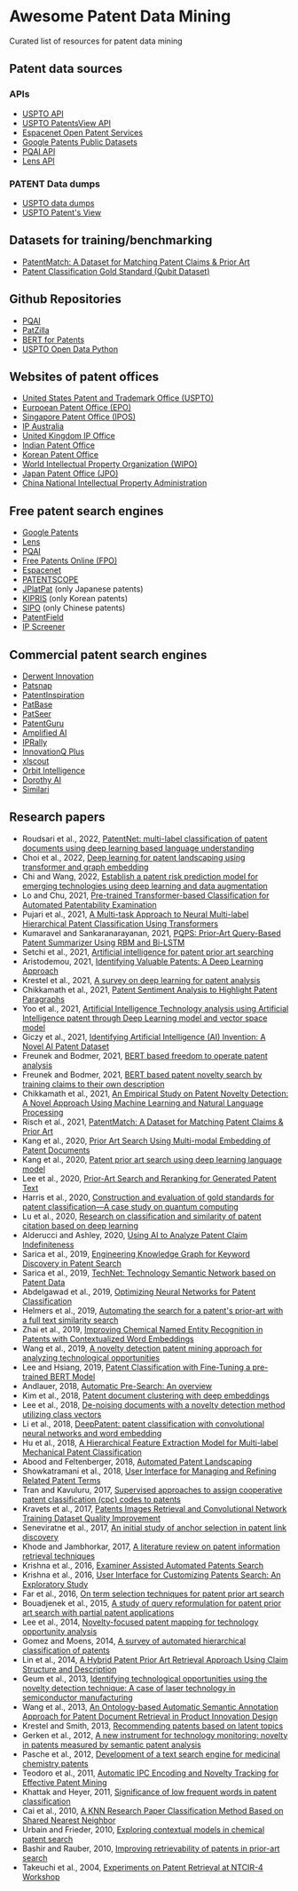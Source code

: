 # Awesome Patent Data Mining
Curated list of resources for patent data mining

## Patent data sources

### APIs
* [USPTO API](https://developer.uspto.gov/api-catalog)
* [USPTO PatentsView API](https://patentsview.org/apis/api-endpoints)
* [Espacenet Open Patent Services](https://www.epo.org/searching-for-patents/data/web-services/ops.html)
* [Google Patents Public Datasets](https://console.cloud.google.com/marketplace/product/google_patents_public_datasets/google-patents-public-data)
* [PQAI API](https://api.projectpq.ai/docs)
* [Lens API](https://www.lens.org/lens/user/subscriptions#patents)

### PATENT Data dumps
* [USPTO data dumps](https://www.uspto.gov/learning-and-resources/bulk-data-products)
* [USPTO Patent's View](https://patentsview.org/download/data-download-tables)

## Datasets for training/benchmarking
* [PatentMatch: A Dataset for Matching Patent Claims & Prior Art](https://hpi.de/naumann/projects/web-science/paar-patent-analysis-and-retrieval/patentmatch.html)
* [Patent Classification Gold Standard (Qubit Dataset)](https://github.com/swh/classification-gold-standard)

## Github Repositories

* [PQAI](https://github.com/pqaidevteam/pqai)
* [PatZilla](https://github.com/ip-tools/patzilla)
* [BERT for Patents](https://github.com/google/patents-public-data/blob/master/models/BERT%20for%20Patents.md)
* [USPTO Open Data Python](https://github.com/ip-tools/uspto-opendata-python)

## Websites of patent offices

* [United States Patent and Trademark Office (USPTO)](https://www.uspto.gov/)
* [Eurpoean Patent Office (EPO)](https://www.epo.org/)
* [Singapore Patent Office (IPOS)](https://www.ipos.gov.sg/)
* [IP Australia](https://www.ipaustralia.gov.au/)
* [United Kingdom IP Office](https://www.gov.uk/government/organisations/intellectual-property-office)
* [Indian Patent Office](https://ipindia.gov.in/)
* [Korean Patent Office](https://www.kipo.go.kr/en/MainApp)
* [World Intellectual Property Organization (WIPO)](https://www.wipo.int/)
* [Japan Patent Office (JPO)](https://www.jpo.go.jp/e/)
* [China National Intellectual Property Administration](https://english.cnipa.gov.cn/)

## Free patent search engines

* [Google Patents](https://patents.google.com/)
* [Lens](https://lens.org/)
* [PQAI](https://search.projectpq.ai/)
* [Free Patents Online (FPO)](https://www.freepatentsonline.com/search.html)
* [Espacenet](https://worldwide.espacenet.com/)
* [PATENTSCOPE](https://www.wipo.int/patentscope/en/)
* [JPlatPat](https://www.j-platpat.inpit.go.jp/) (only Japanese patents)
* [KIPRIS](http://eng.kipris.or.kr/enghome/main.jsp) (only Korean patents)
* [SIPO](http://ensearch.cnipr.com.cn/sipo_EN/) (only Chinese patents)
* [PatentField](https://en.patentfield.com/)
* [IP Screener](https://ipscreener.com/)

## Commercial patent search engines

* [Derwent Innovation](https://www.derwentinnovation.com/login/)
* [Patsnap](https://www.patsnap.com/)
* [PatentInspiration](https://www.patentinspiration.com/)
* [PatBase](https://www.patbase.com/login.asp)
* [PatSeer](https://patseer.com/)
* [PatentGuru](https://www.patentguru.com/)
* [Amplified AI](https://www.amplified.ai/)
* [IPRally](https://www.iprally.com/)
* [InnovationQ Plus](https://ip.com/products/innovationq/)
* [xlscout](https://xlscout.ai/#apps)
* [Orbit Intelligence](https://orbit.com/)
* [Dorothy AI](https://www.dorothyai.com/)
* [Similari](https://similari.com/)

## Research papers
* Roudsari et al., 2022, [PatentNet: multi-label classification of patent documents using deep learning based language understanding](https://link.springer.com/article/10.1007/s11192-021-04179-4)
* Choi et al., 2022, [Deep learning for patent landscaping using transformer and graph embedding](https://www.sciencedirect.com/science/article/abs/pii/S0040162521008441)
* Chi and Wang, 2022, [Establish a patent risk prediction model for emerging technologies using deep learning and data augmentation](https://www.sciencedirect.com/science/article/abs/pii/S1474034621002585)
* Lo and Chu, 2021, [Pre-trained Transformer-based Classification for Automated Patentability Examination](https://ieeexplore.ieee.org/abstract/document/9718474)
* Pujari et al., 2021, [A Multi-task Approach to Neural Multi-label Hierarchical Patent Classification Using Transformers](https://annefried.github.io/files/hierarchical_patent_classification_ecir2021.pdf)
* Kumaravel and Sankaranarayanan, 2021, [PQPS: Prior-Art Query-Based Patent Summarizer Using RBM and Bi-LSTM](https://www.hindawi.com/journals/misy/2021/2497770/)
* Setchi et al., 2021, [Artificial intelligence for patent prior art searching](https://www.sciencedirect.com/science/article/abs/pii/S017221902100003X?via%3Dihub)
* Aristodemou, 2021, [Identifying Valuable Patents: A Deep Learning Approach](https://www.repository.cam.ac.uk/handle/1810/321946)
* Krestel et al., 2021, [A survey on deep learning for patent analysis](https://www.researchgate.net/profile/Ralf-Krestel/publication/350523275_A_survey_on_deep_learning_for_patent_analysis/links/6093f15e92851c490fbc9660/A-survey-on-deep-learning-for-patent-analysis.pdf)
* Chikkamath et al., 2021, [Patent Sentiment Analysis to Highlight Patent Paragraphs](https://arxiv.org/pdf/2111.09741.pdf)
* Yoo et al., 2021, [Artificial Intelligence Technology analysis using Artificial Intelligence patent through Deep Learning model and vector space model](https://arxiv.org/pdf/2111.11295)
* Giczy et al., 2021, [Identifying Artificial Intelligence (AI) Invention: A Novel AI Patent Dataset](https://papers.ssrn.com/sol3/papers.cfm?abstract_id=3866793)
* Freunek and Bodmer, 2021, [BERT based freedom to operate patent analysis](https://arxiv.org/pdf/2105.00817)
* Freunek and Bodmer, 2021, [BERT based patent novelty search by training claims to their own description](https://arxiv.org/pdf/2103.01126)
* Chikkamath et al., 2021, [An Empirical Study on Patent Novelty Detection: A Novel Approach Using Machine Learning and Natural Language Processing](https://ieeexplore.ieee.org/abstract/document/9336557)
* Risch et al., 2021, [PatentMatch: A Dataset for Matching Patent Claims & Prior Art](https://arxiv.org/pdf/2012.13919.pdf)
* Kang et al., 2020, [Prior Art Search Using Multi-modal Embedding of Patent Documents](https://ieeexplore.ieee.org/document/9070436)
* Kang et al., 2020, [Patent prior art search using deep learning language model](https://dl.acm.org/doi/10.1145/3410566.3410597)
* Lee et al., 2020, [Prior-Art Search and Reranking for Generated Patent Text](https://arxiv.org/pdf/2009.09132.pdf)
* Harris et al., 2020, [Construction and evaluation of gold standards for patent classification—A case study on quantum computing](https://www.sciencedirect.com/science/article/pii/S0172219019300791)
* Lu et al., 2020, [Research on classification and similarity of patent citation based on deep learning](https://link.springer.com/article/10.1007/s11192-020-03385-w)
* Alderucci and Ashley, 2020, [Using AI to Analyze Patent Claim Indefiniteness](https://www.repository.law.indiana.edu/cgi/viewcontent.cgi?article=1051&context=ipt)
* Sarica et al., 2019, [Engineering Knowledge Graph for Keyword Discovery in Patent Search](https://www.cambridge.org/core/journals/proceedings-of-the-international-conference-on-engineering-design/article/engineering-knowledge-graph-for-keyword-discovery-in-patent-search/799DEC9E922E4D08ED343738A50B5C6B)
* Sarica et al., 2019, [TechNet: Technology Semantic Network based on Patent Data](https://arxiv.org/pdf/1906.00411.pdf)
* Abdelgawad et al., 2019, [Optimizing Neural Networks for Patent Classification](https://link.springer.com/chapter/10.1007/978-3-030-46133-1_41)
* Helmers et al., 2019, [Automating the search for a patent's prior-art with a full text similarity search](https://arxiv.org/pdf/1901.03136.pdf)
* Zhai et al., 2019, [Improving Chemical Named Entity Recognition in Patents with Contextualized Word Embeddings](https://www.aclweb.org/anthology/W19-5035/)
* Wang et al.,  2019, [A novelty detection patent mining approach for analyzing technological opportunities](https://www.sciencedirect.com/science/article/abs/pii/S147403461830421X?via%3Dihub)
* Lee and Hsiang, 2019, [Patent Classification with Fine-Tuning a pre-trained BERT Model](https://arxiv.org/pdf/1906.02124.pdf)
* Andlauer, 2018, [Automatic Pre-Search: An overview](https://www.sciencedirect.com/science/article/pii/S0172219016300606#!)
* Kim et al., 2018, [Patent document clustering with deep embeddings](https://link.springer.com/article/10.1007/s11192-020-03396-7)
* Lee et al., 2018, [De-noising documents with a novelty detection method utilizing class vectors](https://content.iospress.com/articles/intelligent-data-analysis/ida173500)
* Li et al., 2018, [DeepPatent: patent classification with convolutional neural networks and word embedding](https://link.springer.com/article/10.1007/s11192-018-2905-5)
* Hu et al., 2018, [A Hierarchical Feature Extraction Model for Multi-label Mechanical Patent Classification](https://www.mdpi.com/2071-1050/10/1/219)
* Abood and Feltenberger, 2018, [Automated Patent Landscaping](https://link.springer.com/article/10.1007/s10506-018-9222-4)
* Showkatramani et al., 2018, [User Interface for Managing and Refining Related Patent Terms](https://www.springerprofessional.de/en/user-interface-for-managing-and-refining-related-patent-terms/15895590)
* Tran and Kavuluru, 2017, [Supervised approaches to assign cooperative patent classification (cpc) codes to patents](http://protocols.netlab.uky.edu/~rvkavu2/research/cpc-mike-17.pdf)
* Kravets et al., 2017, [Patents Images Retrieval and Convolutional Network Training Dataset Quality Improvement](https://www.atlantis-press.com/proceedings/itsmssm-17/25887890)
* Seneviratne et al., 2017, [An initial study of anchor selection in patent link discovery](https://www.cs.otago.ac.nz/homepages/andrew/papers/2017-13.pdf)
* Khode and Jambhorkar, 2017, [A literature review on patent information retrieval techniques](https://sciresol.s3.us-east-2.amazonaws.com/IJST/Articles/2017/Issue-37/Article2.pdf)
* Krishna et al., 2016, [Examiner Assisted Automated Patents Search](https://www.aaai.org/ocs/index.php/FSS/FSS16/paper/download/14096/13682)
* Krishna et al., 2016, [User Interface for Customizing Patents Search: An Exploratory Study](https://link.springer.com/content/pdf/10.1007%2F978-3-319-40548-3_44.pdf)
* Far et al., 2016, [On term selection techniques for patent prior art search](https://openresearch-repository.anu.edu.au/bitstream/1885/104842/1/Golestan%20Far%20Thesis%202016.pdf)
* Bouadjenek et al., 2015, [A study of query reformulation for patent prior art search with partial patent applications](https://hal-lirmm.ccsd.cnrs.fr/lirmm-01134828/file/ICAIL2015.pdf)
* Lee et al., 2014, [Novelty-focused patent mapping for technology opportunity analysis](https://www.sciencedirect.com/science/article/abs/pii/S004016251400167X)
* Gomez and Moens, 2014, [A survey of automated hierarchical classification of patents](https://lirias.kuleuven.be/retrieve/277113)
* Lin et al., 2014, [A Hybrid Patent Prior Art Retrieval Approach Using Claim Structure and Description](https://www.researchgate.net/profile/Ts-Dr-Muhamad-Saufi-Che-Rusuli-2/publication/272093289_A_Structural_Equation_Model_of_Knowledge_Management_Practices_and_Library_Users%27_Satisfaction_at_Malaysian_University_Libraries/links/54daf9580cf233119bc4b17c/A-Structural-Equation-Model-of-Knowledge-Management-Practices-and-Library-Users-Satisfaction-at-Malaysian-University-Libraries.pdf#page=235)
* Geum et al., 2013, [Identifying technological opportunities using the novelty detection technique: A case of laser technology in semiconductor manufacturing](https://www.tandfonline.com/doi/abs/10.1080/09537325.2012.748892)
* Wang et al., 2013, [An Ontology-based Automatic Semantic Annotation Approach for Patent Document Retrieval in Product Innovation Design](https://www.scientific.net/AMM.446-447.1581)
* Krestel and Smith, 2013, [Recommending patents based on latent topics](https://www.researchgate.net/profile/Ralf-Krestel/publication/262285652_Recommending_patents_based_on_latent_topics/links/5ba8abf5299bf13e6048329d/Recommending-patents-based-on-latent-topics.pdf)
* Gerken et al., 2012, [A new instrument for technology monitoring: novelty in patents measured by semantic patent analysis](https://dl.acm.org/doi/abs/10.1007/s11192-012-0635-7)
* Pasche et al., 2012, [Development of a text search engine for medicinal chemistry patents](https://doc.rero.ch/record/31115/files/RUCH_developmentofatext.pdf)
* Teodoro et al., 2011, [Automatic IPC Encoding and Novelty Tracking for Effective Patent Mining](http://bitem.hesge.ch/sites/default/files/biblio/BiTeM-PATMN-NTCIR8.pdf)
* Khattak and Heyer, 2011, [Significance of low frequent words in patent classification](https://www.academia.edu/download/31508801/iccgi_2011_1_20_10208.pdf)
* Cai et al., 2010, [A KNN Research Paper Classification Method Based on Shared Nearest Neighbor](https://research.nii.ac.jp/ntcir/workshop/OnlineProceedings8/NTCIR/07-NTCIR8-PATMN-CaiY.pdf)
* Urbain and Frieder, 2010, [Exploring contextual models in chemical patent search](https://www.researchgate.net/profile/Jay-Urbain/publication/221309316_Exploring_Contextual_Models_in_Chemical_Patent_Search/links/56f11e3208aecad0f31f2394/Exploring-Contextual-Models-in-Chemical-Patent-Search.pdf)
* Bashir and Rauber, 2010, [Improving retrievability of patents in prior-art search](https://publik.tuwien.ac.at/files/PubDat_191980.pdf)
* Takeuchi et al., 2004, [Experiments on Patent Retrieval at NTCIR-4 Workshop](http://research.nii.ac.jp/ntcir/workshop/OnlineProceedings4/PATENT/NTCIR4-PATENT-TakeuchiH.pdf)
